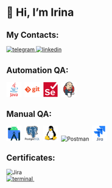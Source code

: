 # 👋 Hi, I’m Irina

## My Contacts:
<a href="https://t.me/IrinaDKuz">
<img src=https://img.shields.io/badge/Telegram-2CA5E0?style=for-the-badge&logo=telegram&logoColor=white alt=telegram style="margin-bottom: 5px;" />
</a> 
<a href="https://www.linkedin.com/in/irinadkuznetsova/">
<img src=https://img.shields.io/badge/linkedin-%231E77B5.svg?&style=for-the-badge&logo=linkedin&logoColor=white alt=linkedin style="margin-bottom: 5px;" />
</a> 

## Automation QA:
<div>
  <img src="https://github.com/devicons/devicon/blob/master/icons/java/java-original-wordmark.svg" title="Java" alt="Java" width="40" height="40"/>&nbsp;
  <img src="https://github.com/devicons/devicon/blob/master/icons/git/git-plain-wordmark.svg" title="Git" alt="Git" width="40" height="40"/>&nbsp;
  <img src="https://github.com/devicons/devicon/blob/master/icons/selenium/selenium-original.svg" title="Selenium" alt="Selenium" width="40" height="40"/>&nbsp;
  <img src="https://github.com/devicons/devicon/blob/master/icons/jenkins/jenkins-original.svg" title="Jenkins" alt="Jenkins" width="40" height="40"/>&nbsp;


</div>

## Manual QA:
<div>
  <img src="https://github.com/devicons/devicon/blob/master/icons/androidstudio/androidstudio-original.svg" title="AndroidStudio" alt="AndroidStudio" width="40" height="40"/>&nbsp;
  <img src="https://github.com/devicons/devicon/blob/master/icons/postgresql/postgresql-original-wordmark.svg" title="PostgreSQL" alt="PostgreSQL" width="40" height="40"/>&nbsp;
  <img src="https://github.com/devicons/devicon/blob/master/icons/linux/linux-original.svg" title="Linux" alt="Linux" width="40" height="40"/>&nbsp;
  <img src="https://www.vectorlogo.zone/logos/getpostman/getpostman-icon.svg" title="Postman" alt="Postman" width="40" height="40"/>&nbsp;
  <img src="https://github.com/devicons/devicon/blob/master/icons/jira/jira-original-wordmark.svg" title="Jira" alt="Jira" width="40" height="40"/>&nbsp;
</div>


## Certificates:
<div>
<img src="https://drive.google.com/drive/folders/1fU2r2VMbxoVg7eT_0kxf5Y-201KdsGWa" title="Jira" alt="Jira" width="400" height="400"/>&nbsp;
  </div>

  
<a href="https://drive.google.com/file/d/1a1LGcoSlQffGsGfZHdtYirJvGJhOttQR/view?usp=sharing" target="_blank">
<img src="https://drive.google.com/file/d/1a1LGcoSlQffGsGfZHdtYirJvGJhOttQR/view?usp=sharing" alt="terminal" style="width:275px; height:170px" />
</a>   
</div>


<img src="https://komarev.com/ghpvc/?username=IrinaDKuz&style=flat-square&color=blue" alt=""/>

